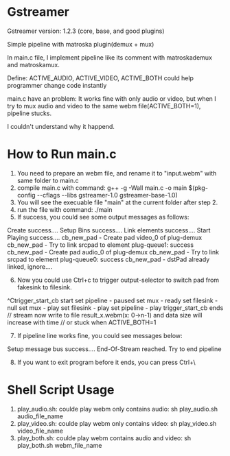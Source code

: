 Gstreamer
=========

Gstreamer version: 1.2.3 (core, base, and good plugins)

Simple pipeline with matroska plugin(demux + mux)

In main.c file, I implement pipeline like its comment with matroskademux and matroskamux.

Define: ACTIVE_AUDIO, ACTIVE_VIDEO, ACTIVE_BOTH could help programmer change code instantly

main.c have an problem:
  It works fine with only audio or video, but when I try to mux audio and video to the same webm file(ACTIVE_BOTH=1), pipeline stucks.
  
  I couldn't understand why it happend.


How to Run main.c
=========

1. You need to prepare an webm file, and rename it to "input.webm" with same folder to main.c
2. compile main.c with command: g++ -g -Wall main.c -o main $(pkg-config --cflags --libs gstreamer-1.0 gstreamer-base-1.0)
3. You will see the execuable file "main" at the current folder after step 2.
4. run the file with command: ./main
5. If success, you could see some output messages as follows:

Create success....
Setup Bins success....
Link elements success....
Start Playing success....
	 cb_new_pad - Create pad video_0 of plug-demux
	 cb_new_pad - Try to link srcpad to element plug-queue1: success
	 cb_new_pad - Create pad audio_0 of plug-demux
	 cb_new_pad - Try to link srcpad to element plug-queue0: success
	 cb_new_pad - dstPad already linked, ignore....

6. Now you could use Ctrl+c to trigger output-selector to switch pad from fakesink to filesink.

^Ctrigger_start_cb start
set pipeline - paused
set mux      - ready
set filesink - null
set mux      - play
set filesink - play
set pipeline - play
trigger_start_cb ends
// stream now write to file result_x.webm(x: 0->n-1) and data size will increase with time
// or stuck when ACTIVE_BOTH=1

7. If pipeline line works fine, you could see messages below:

Setup message bus success....
End-Of-Stream reached.
Try to end pipeline

8. If you want to exit program before it ends, you can press Ctrl+\

Shell Script Usage
=========

1. play_audio.sh: coulde play webm only contains audio: sh play_audio.sh audio_file_name
2. play_video.sh: coulde play webm only contains video: sh play_video.sh video_file_name
3. play_both.sh:  coulde play webm contains audio and video: sh play_both.sh webm_file_name

